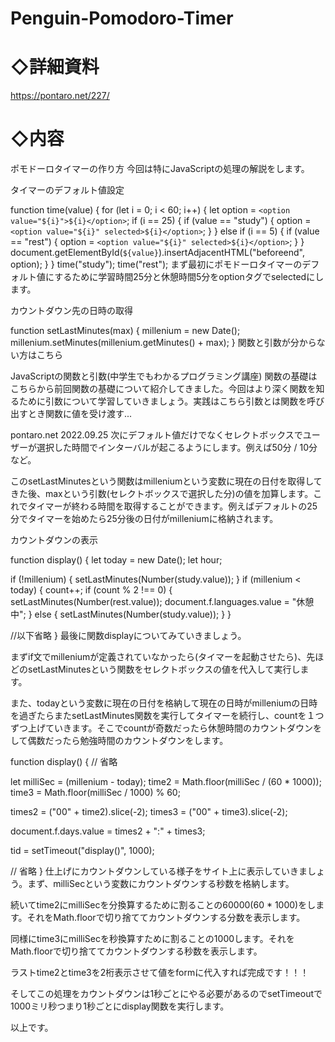 # Penguin-Pomodoro-Timer

# ◇詳細資料

https://pontaro.net/227/

# ◇内容

ポモドーロタイマーの作り方
今回は特にJavaScriptの処理の解説をします。

タイマーのデフォルト値設定

function time(value) {
  for (let i = 0; i < 60; i++) {
    let option = `<option value="${i}">${i}</option>`;
    if (i == 25) {
      if (value == "study") {
        option = `<option value="${i}" selected>${i}</option>`;
      }
    } else if (i == 5) {
      if (value == "rest") {
        option = `<option value="${i}" selected>${i}</option>`;
      }
    }
    document.getElementById(`${value}`).insertAdjacentHTML("beforeend", option);
  }
}
time("study");
time("rest");
まず最初にポモドーロタイマーのデフォルト値にするために学習時間25分と休憩時間5分をoptionタグでselectedにします。


カウントダウン先の日時の取得

function setLastMinutes(max) {
  millenium = new Date();
  millenium.setMinutes(millenium.getMinutes() + max);
}
関数と引数が分からない方はこちら


JavaScriptの関数と引数(中学生でもわかるプログラミング講座)
関数の基礎はこちらから前回関数の基礎について紹介してきました。今回はより深く関数を知るために引数について学習していきましょう。実践はこちら引数とは関数を呼び出すとき関数に値を受け渡す...

pontaro.net
2022.09.25
次にデフォルト値だけでなくセレクトボックスでユーザーが選択した時間でインターバルが起こるようにします。例えば50分 / 10分など。

このsetLastMinutesという関数はmilleniumという変数に現在の日付を取得してきた後、maxという引数(セレクトボックスで選択した分)の値を加算します。これでタイマーが終わる時間を取得することができます。例えばデフォルトの25分でタイマーを始めたら25分後の日付がmilleniumに格納されます。

カウントダウンの表示

function display() {
  let today = new Date();
  let hour;

  if (!millenium) {
    setLastMinutes(Number(study.value));
  }
  if (millenium < today) {
    count++;
    if (count % 2 !== 0) {
      setLastMinutes(Number(rest.value));
      document.f.languages.value = "休憩中";
    } else {
      setLastMinutes(Number(study.value));
    }
  }

  //以下省略
}
最後に関数displayについてみていきましょう。

まずif文でmilleniumが定義されていなかったら(タイマーを起動させたら)、先ほどのsetLastMinutesという関数をセレクトボックスの値を代入して実行します。

また、todayという変数に現在の日付を格納して現在の日時がmilleniumの日時を過ぎたらまたsetLastMinutes関数を実行してタイマーを続行し、countを１つずつ上げていきます。そこでcountが奇数だったら休憩時間のカウントダウンをして偶数だったら勉強時間のカウントダウンをします。


function display() {
  // 省略

  let milliSec = (millenium - today);
  time2 = Math.floor(milliSec / (60 * 1000));
  time3 = Math.floor(milliSec / 1000) % 60;

  times2 = ("00" + time2).slice(-2);
  times3 = ("00" + time3).slice(-2);

  document.f.days.value = times2 + ":" + times3;

  tid = setTimeout("display()", 1000);

  // 省略
}
仕上げにカウントダウンしている様子をサイト上に表示していきましょう。まず、milliSecという変数にカウントダウンする秒数を格納します。

続いてtime2にmilliSecを分換算するために割ることの60000(60 * 1000)をします。それをMath.floorで切り捨ててカウントダウンする分数を表示します。

同様にtime3にmilliSecを秒換算すために割ることの1000します。それをMath.floorで切り捨ててカウントダウンする秒数を表示します。

ラストtime2とtime3を2桁表示させて値をformに代入すれば完成です！！！

そしてこの処理をカウントダウンは1秒ごとにやる必要があるのでsetTimeoutで1000ミリ秒つまり1秒ごとにdisplay関数を実行します。

以上です。
